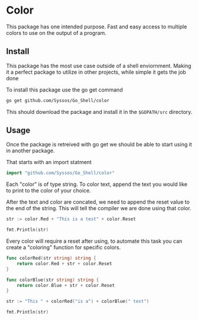 # Color

This package has one intended purpose. Fast and easy access to multiple colors to use on the output of a program.

## Install
This package has the most use case outside of a shell enviornment. Making it a perfect package to utilize in other projects, while simple it gets the job done

To install this package use the go get command

```bash
go get github.com/Syssos/Go_Shell/color
```
This should download the package and install it in the `$GOPATH/src` directory.

## Usage
Once the package is retreived with go get we should be able to start using it in another package.

That starts with an import statment

```go
import "github.com/Syssos/Go_Shell/color"
```

Each "color" is of type string. To color text, append the text you would like to print to the color of your choice.

After the text and color are concated, we need to append the reset value to the end of the string. This will tell the compiler we are done using that color.

```go
str := color.Red + "This is a test" + color.Reset

fmt.Println(str)
```

Every color will require a reset after using, to automate this task you can create a "coloring" function for specific colors.

```go
func colorRed(str string) string {
	return color.Red + str + color.Reset
}

func colorBlue(str string) string {
	return color.Blue + str + color.Reset
}

str := "This " + colorRed("is a") + colorBlue(" test")

fmt.Println(str)
```
